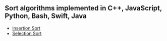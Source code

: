 ## Sort algorithms implemented in C++, JavaScript, Python, Bash, Swift, Java

- [Insertion Sort](insertion-sort)
- [Selection Sort](selection-sort)